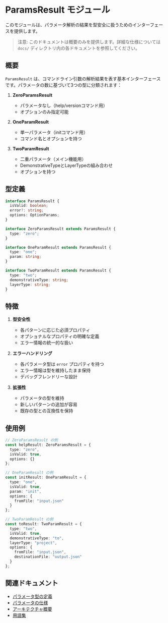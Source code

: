# ParamsResult モジュール

このモジュールは、パラメータ解析の結果を型安全に扱うためのインターフェースを提供します。

> 注意: このドキュメントは概要のみを提供します。詳細な仕様については `docs/` ディレクトリ内の各ドキュメントを参照してください。

## 概要

`ParamsResult` は、コマンドライン引数の解析結果を表す基本インターフェースです。パラメータの数に基づいて3つの型に分類されます：

1. **ZeroParamsResult**
   - パラメータなし（help/versionコマンド用）
   - オプションのみ指定可能

2. **OneParamResult**
   - 単一パラメータ（initコマンド用）
   - コマンド名とオプションを持つ

3. **TwoParamResult**
   - 二重パラメータ（メイン機能用）
   - DemonstrativeTypeとLayerTypeの組み合わせ
   - オプションを持つ

## 型定義

```typescript
interface ParamsResult {
  isValid: boolean;
  error?: string;
  options: OptionParams;
}

interface ZeroParamsResult extends ParamsResult {
  type: "zero";
}

interface OneParamResult extends ParamsResult {
  type: "one";
  param: string;
}

interface TwoParamResult extends ParamsResult {
  type: "two";
  demonstrativeType: string;
  layerType: string;
}
```

## 特徴

1. **型安全性**
   - 各パターンに応じた必須プロパティ
   - オプショナルなプロパティの明確な定義
   - エラー情報の統一的な扱い

2. **エラーハンドリング**
   - 各パラメータ型は `error` プロパティを持つ
   - エラー情報は型を維持したまま保持
   - デバッグフレンドリーな設計

3. **拡張性**
   - パラメータの型を維持
   - 新しいパターンの追加が容易
   - 既存の型との互換性を保持

## 使用例

```typescript
// ZeroParamsResult の例
const helpResult: ZeroParamsResult = {
  type: "zero",
  isValid: true,
  options: {}
};

// OneParamResult の例
const initResult: OneParamResult = {
  type: "one",
  isValid: true,
  param: "init",
  options: {
    fromFile: "input.json"
  }
};

// TwoParamResult の例
const toResult: TwoParamResult = {
  type: "two",
  isValid: true,
  demonstrativeType: "to",
  layerType: "project",
  options: {
    fromFile: "input.json",
    destinationFile: "output.json"
  }
};
```

## 関連ドキュメント

- [パラメータ型の定義](docs/params_type.ja.md)
- [パラメータの仕様](docs/params.ja.md)
- [アーキテクチャ概要](docs/architecture/layer1_overview.ja.md)
- [用語集](docs/glossary.ja.md) 